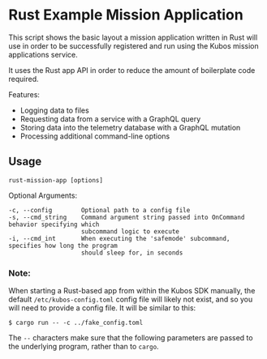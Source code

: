 # Rust Example Mission Application

This script shows the basic layout a mission application written in Rust will use in order
to be successfully registered and run using the Kubos mission applications service.

It uses the Rust app API in order to reduce the amount of boilerplate code required.

Features:
- Logging data to files
- Requesting data from a service with a GraphQL query
- Storing data into the telemetry database with a GraphQL mutation
- Processing additional command-line options

## Usage

```
rust-mission-app [options]
```

Optional Arguments:
```
-c, --config        Optional path to a config file
-s, --cmd_string    Command argument string passed into OnCommand behavior specifying which
                    subcommand logic to execute
-i, --cmd_int       When executing the 'safemode' subcommand, specifies how long the program
                    should sleep for, in seconds
```

### Note:

When starting a Rust-based app from within the Kubos SDK manually, the default `/etc/kubos-config.toml` config
file will likely not exist, and so you will need to provide a config file. It will be similar to this:

```
$ cargo run -- -c ../fake_config.toml
```

The `--` characters make sure that the following parameters are passed to the underlying
program, rather than to `cargo`.
